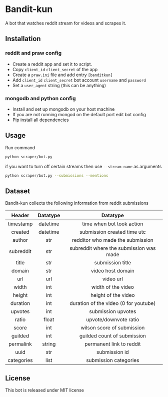 # Bandit-kun

A bot that watches reddit stream for videos and scrapes it.

## Installation

### reddit and praw config

-   Create a reddit app and set it to script.
-   Copy `client_id` `client_secret` of the app
-   Create a `praw.ini` file and add entry `[banditkun]`
-   Add `client_id` `client_secret` bot account `username` and `password`
-   Set a `user_agent` string (this can be anything)

### mongodb and python config

-   Install and set up mongodb on your host machine
-   If you are not running mongod on the default port edit bot config
-   Pip install all dependencies

## Usage

Run command

```bash
python scraper/bot.py
```

if you want to turn off certain streams then use `--stream-name` as arguments

```bash
python scraper/bot.py --submissions --mentions
```

## Dataset

Bandit-kun collects the following information from reddit submissions

| **Header** | **Datatype** |              **Datatype**               |
| :--------: | :----------: | :-------------------------------------: |
| timestamp  |   datetime   |        time when bot took action        |
|  created   |   datetime   |       submission created time utc       |
|   author   |     str      |    redditor who made the submission     |
| subreddit  |     str      | subreddit where the submission was made |
|   title    |     str      |            submission title             |
|   domain   |     str      |            video host domain            |
|    url     |     url      |                video url                |
|   width    |     int      |           width of the video            |
|   height   |     int      |           height of the video           |
|  duration  |     int      |  duration of the video (0 for youtube)  |
|  upvotes   |     int      |           submission upvotes            |
|   ratio    |    float     |          upvote/downvote ratio          |
|   score    |     int      |       wilson score of submission        |
|  guilded   |     int      |       guilded count of submission       |
| permalink  |    string    |        permanent link to reddit         |
|    uuid    |     str      |              submission id              |
| categories |     list     |          submission categories          |

## License

This bot is released under MIT license

